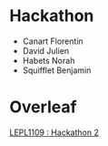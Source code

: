 # Hackathon 
- Canart Florentin
- David Julien
- Habets Norah
- Squifflet Benjamin
# Overleaf
[LEPL1109 : Hackathon 2](https://www.overleaf.com/4121372586znygfvckbjfp#89b2cd)
